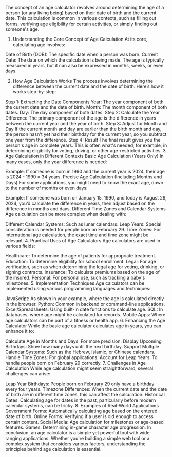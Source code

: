 
The concept of an age calculator revolves around determining the age of a person (or any living being) based on their date of birth and the current date. This calculation is common in various contexts, such as filling out forms, verifying age eligibility for certain activities, or simply finding out someone's age.

1. Understanding the Core Concept of Age Calculation
At its core, calculating age involves:

Date of Birth (DOB): The specific date when a person was born.
Current Date: The date on which the calculation is being made.
The age is typically measured in years, but it can also be expressed in months, weeks, or even days.

2. How Age Calculation Works
The process involves determining the difference between the current date and the date of birth. Here’s how it works step-by-step:

Step 1: Extracting the Date Components
Year: The year component of both the current date and the date of birth.
Month: The month component of both dates.
Day: The day component of both dates.
Step 2: Calculate the Year Difference
The primary component of the age is the difference in years between the current year and the year of birth.
Step 3: Adjust for Month and Day
If the current month and day are earlier than the birth month and day, the person hasn't yet had their birthday for the current year, so you subtract one year from the difference.
Step 4: Result
The final result gives you the person's age in complete years. This is often what's needed, for example, in determining eligibility for voting, driving, or other age-restricted activities.
3. Age Calculation in Different Contexts
Basic Age Calculation (Years Only)
In many cases, only the year difference is needed:

Example: If someone is born in 1990 and the current year is 2024, their age is 2024 - 1990 = 34 years.
Precise Age Calculation (Including Months and Days)
For some applications, you might need to know the exact age, down to the number of months or even days:

Example: If someone was born on January 15, 1990, and today is August 29, 2024, you’d calculate the difference in years, then adjust based on the difference in months and days.
Different Time Zones and Calendar Systems
Age calculation can be more complex when dealing with:

Different Calendar Systems: Such as lunar calendars.
Leap Years: Special consideration is needed for people born on February 29.
Time Zones: For international age calculation, the exact time and time zone might be relevant.
4. Practical Uses of Age Calculators
Age calculators are used in various fields:

Healthcare: To determine the age of patients for appropriate treatment.
Education: To determine eligibility for school enrollment.
Legal: For age verification, such as when determining the legal age for voting, drinking, or signing contracts.
Insurance: To calculate premiums based on the age of the insured.
Personal: For personal use, such as tracking a baby's milestones.
5. Implementation Techniques
Age calculators can be implemented using various programming languages and techniques:

JavaScript: As shown in your example, where the age is calculated directly in the browser.
Python: Common in backend or command-line applications.
Excel/Spreadsheets: Using built-in date functions to calculate age.
SQL: In databases, where age might be calculated for records.
Mobile Apps: Where age calculators can be part of a fitness or health app.
6. Enhancing the Age Calculator
While the basic age calculator calculates age in years, you can enhance it to:

Calculate Age in Months and Days: For more precision.
Display Upcoming Birthdays: Show how many days until the next birthday.
Support Multiple Calendar Systems: Such as the Hebrew, Islamic, or Chinese calendars.
Handle Time Zones: For global applications.
Account for Leap Years: To handle people born on February 29 correctly.
7. Challenges in Age Calculation
While age calculation might seem straightforward, several challenges can arise:

Leap Year Birthdays: People born on February 29 only have a birthday every four years.
Timezone Differences: When the current date and the date of birth are in different time zones, this can affect the calculation.
Historical Dates: Calculating age for dates in the past, particularly before modern calendar systems, can be tricky.
8. Examples of Real-World Applications
Government Forms: Automatically calculating age based on the entered date of birth.
Online Forms: Verifying if a user is old enough to access certain content.
Social Media: Age calculation for milestones or age-based features.
Games: Determining in-game character age progression.
In conclusion, an age calculator is a simple yet powerful tool with wide-ranging applications. Whether you're building a simple web tool or a complex system that considers various factors, understanding the principles behind age calculation is essential.
